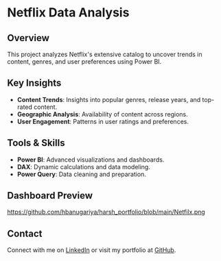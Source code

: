 # Netflix Data Analysis

## Overview  
This project analyzes Netflix's extensive catalog to uncover trends in content, genres, and user preferences using Power BI.

## Key Insights  
- **Content Trends**: Insights into popular genres, release years, and top-rated content.  
- **Geographic Analysis**: Availability of content across regions.  
- **User Engagement**: Patterns in user ratings and preferences.

## Tools & Skills  
- **Power BI**: Advanced visualizations and dashboards.  
- **DAX**: Dynamic calculations and data modeling.  
- **Power Query**: Data cleaning and preparation.

## Dashboard Preview  
https://github.com/hbanugariya/harsh_portfolio/blob/main/Netfilx.png

## Contact  
Connect with me on [LinkedIn](https://linkedin.com/in/hbanugariya) or visit my portfolio at [GitHub](https://github.com/hbanugariya).
